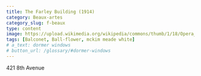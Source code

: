 ```yaml
---
title: The Farley Building (1914)
category: Beaux-artes
category_slug: f-beaux
type: content
image: https://upload.wikimedia.org/wikipedia/commons/thumb/1/18/Opera_Garnier_Grand_Escalier.jpg/500px-Opera_Garnier_Grand_Escalier.jpg
tags: [Balconet, Ball-flower, mckim meade white]
# a_text: dormer windows
# button_url: /glossary/#dormer-windows
---
```


421 8th Avenue
